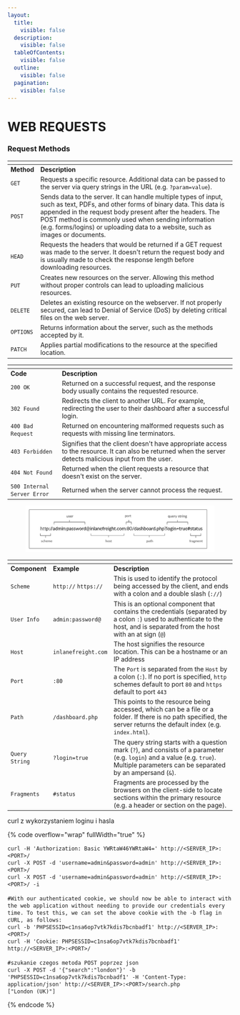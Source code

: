 ```yaml
---
layout:
  title:
    visible: false
  description:
    visible: false
  tableOfContents:
    visible: false
  outline:
    visible: false
  pagination:
    visible: false
---
```


# WEB REQUESTS

### Request Methods

<table data-header-hidden data-full-width="true"><thead><tr><th></th><th></th></tr></thead><tbody><tr><td><strong>Method</strong></td><td><strong>Description</strong></td></tr><tr><td><code>GET</code></td><td>Requests a specific resource. Additional data can be passed to the server via query strings in the URL (e.g. <code>?param=value</code>).</td></tr><tr><td><code>POST</code></td><td>Sends data to the server. It can handle multiple types of input, such as text, PDFs, and other forms of binary data. This data is appended in the request body present after the headers. The POST method is commonly used when sending information (e.g. forms/logins) or uploading data to a website, such as images or documents.</td></tr><tr><td><code>HEAD</code></td><td>Requests the headers that would be returned if a GET request was made to the server. It doesn't return the request body and is usually made to check the response length before downloading resources.</td></tr><tr><td><code>PUT</code></td><td>Creates new resources on the server. Allowing this method without proper controls can lead to uploading malicious resources.</td></tr><tr><td><code>DELETE</code></td><td>Deletes an existing resource on the webserver. If not properly secured, can lead to Denial of Service (DoS) by deleting critical files on the web server.</td></tr><tr><td><code>OPTIONS</code></td><td>Returns information about the server, such as the methods accepted by it.</td></tr><tr><td><code>PATCH</code></td><td>Applies partial modifications to the resource at the specified location.</td></tr></tbody></table>

<table data-header-hidden data-full-width="true"><thead><tr><th></th><th></th></tr></thead><tbody><tr><td><strong>Code</strong></td><td><strong>Description</strong></td></tr><tr><td><code>200 OK</code></td><td>Returned on a successful request, and the response body usually contains the requested resource.</td></tr><tr><td><code>302 Found</code></td><td>Redirects the client to another URL. For example, redirecting the user to their dashboard after a successful login.</td></tr><tr><td><code>400 Bad Request</code></td><td>Returned on encountering malformed requests such as requests with missing line terminators.</td></tr><tr><td><code>403 Forbidden</code></td><td>Signifies that the client doesn't have appropriate access to the resource. It can also be returned when the server detects malicious input from the user.</td></tr><tr><td><code>404 Not Found</code></td><td>Returned when the client requests a resource that doesn't exist on the server.</td></tr><tr><td><code>500 Internal Server Error</code></td><td>Returned when the server cannot process the request.</td></tr></tbody></table>

<div data-full-width="true">

<figure><img src=".gitbook/assets/image (2).png" alt=""><figcaption></figcaption></figure>

</div>

<table data-header-hidden data-full-width="true"><thead><tr><th></th><th></th><th></th></tr></thead><tbody><tr><td><strong>Component</strong></td><td><strong>Example</strong></td><td><strong>Description</strong></td></tr><tr><td><code>Scheme</code></td><td><code>http://</code> <code>https://</code></td><td>This is used to identify the protocol being accessed by the client, and ends with a colon and a double slash (<code>://</code>)</td></tr><tr><td><code>User Info</code></td><td><code>admin:password@</code></td><td>This is an optional component that contains the credentials (separated by a colon <code>:</code>) used to authenticate to the host, and is separated from the host with an at sign (<code>@</code>)</td></tr><tr><td><code>Host</code></td><td><code>inlanefreight.com</code></td><td>The host signifies the resource location. This can be a hostname or an IP address</td></tr><tr><td><code>Port</code></td><td><code>:80</code></td><td>The <code>Port</code> is separated from the <code>Host</code> by a colon (<code>:</code>). If no port is specified, <code>http</code> schemes default to port <code>80</code> and <code>https</code> default to port <code>443</code></td></tr><tr><td><code>Path</code></td><td><code>/dashboard.php</code></td><td>This points to the resource being accessed, which can be a file or a folder. If there is no path specified, the server returns the default index (e.g. <code>index.html</code>).</td></tr><tr><td><code>Query String</code></td><td><code>?login=true</code></td><td>The query string starts with a question mark (<code>?</code>), and consists of a parameter (e.g. <code>login</code>) and a value (e.g. <code>true</code>). Multiple parameters can be separated by an ampersand (<code>&#x26;</code>).</td></tr><tr><td><code>Fragments</code></td><td><code>#status</code></td><td>Fragments are processed by the browsers on the client-side to locate sections within the primary resource (e.g. a header or section on the page).</td></tr></tbody></table>

curl z wykorzystaniem loginu i hasla

{% code overflow="wrap" fullWidth="true" %}
```
curl -H 'Authorization: Basic YWRtaW46YWRtaW4=' http://<SERVER_IP>:<PORT>/
curl -X POST -d 'username=admin&password=admin' http://<SERVER_IP>:<PORT>/
curl -X POST -d 'username=admin&password=admin' http://<SERVER_IP>:<PORT>/ -i

#With our authenticated cookie, we should now be able to interact with the web application without needing to provide our credentials every time. To test this, we can set the above cookie with the -b flag in cURL, as follows:
curl -b 'PHPSESSID=c1nsa6op7vtk7kdis7bcnbadf1' http://<SERVER_IP>:<PORT>/
curl -H 'Cookie: PHPSESSID=c1nsa6op7vtk7kdis7bcnbadf1' http://<SERVER_IP>:<PORT>/

#szukanie czegos metoda POST poprzez json
curl -X POST -d '{"search":"london"}' -b 'PHPSESSID=c1nsa6op7vtk7kdis7bcnbadf1' -H 'Content-Type: application/json' http://<SERVER_IP>:<PORT>/search.php
["London (UK)"]
```
{% endcode %}
